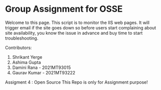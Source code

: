 
# Group Assignment for OSSE 
Welcome to this page.
This script is to monitor the IIS web pages.
It will trigger email if the site goes down so before users start complaining about site availability, you know the issue in advance and buy time to start troubleshooting.

Contributors:
1. Shrikant Yerge
2. Ashima Gupta 
3. Damini Rana  - 2021MT93015
4. Gaurav Kumar - 2021MT93222


Assigment 4 : Open Source
This Repo is only for Assignment purpose!

